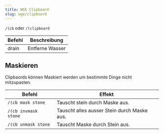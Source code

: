 ```yaml
---
title: WGE Clipboard
slug: wge/clipboard
---
```


`/(cb` oder `/(clipboard`

Befehl | Beschreibung
------ | ------------
drain  | Entferne Wasser

## Maskieren

Clipbaords können Maskiert werden um bestimmte Dinge nicht mitzupasten.

Befehl               | Effekt
-------------------- | -------
`/(cb mask stone`    | Tauscht stein durch Maske aus.
`/(cb invmask stone` | Tauscht alles ausser Stein durch Maske aus.
`/(cb unmask stone`  | Tauscht Maske durch Stein aus.

